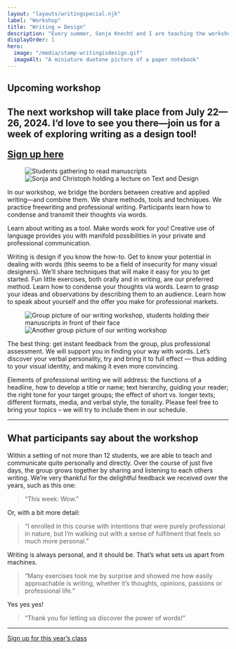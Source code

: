 ```yaml
---
layout: "layouts/writingspecial.njk"
label: "Workshop"
title: "Writing = Design"
description: "Every summer, Sonja Knecht and I are teaching the workshop “Writing = Design” at the Berlin Summer University of the Arts. Together with the students we explore writing as a design tool."
displayOrder: 1
hero:
  image: "/media/stamp-writingisdesign.gif"
  imageAlt: "A miniature duotone picture of a paper notebook"
---
```


<div class="content-container">
  <div class="content container--narrow">
    <h2>Upcoming workshop<h2>
    <p>The next workshop will take place from July 22—26, 2024. I‘d love to see you there—join us for a week of exploring writing as a design tool!</p>
    <a class="button" href="https://summer-university.udk-berlin.de/?id=565">Sign up here</a>
  </div>
</div>

<div class="content-container">
  <div class="content container--wide">
    <figure class="layout-grid--duo">
      <img src="/media/writing-is-design-workshop.jpg" alt="Students gathering to read manuscripts">
      <img src="/media/writing-is-design-sonja-christoph.jpg" alt="Sonja and Christoph holding a lecture on Text and Design">
    </figure>
  </div>
</div>

<div class="content-container">
  <div class="content container--narrow">
    <p>In our workshop, we bridge the borders between creative and applied writing—and combine them. We share methods, tools and techniques. We practice freewriting and professional writing. Participants learn how to condense and transmit their thoughts via words.</p>
    <p>Learn about writing as a tool. Make words work for you! Creative use of language provides you with manifold possibilities in your private and professional communication.</p>
    <p>Writing is design if you know the how-to. Get to know your potential in dealing with words (this seems to be a field of insecurity for many visual designers). We’ll share techniques that will make it easy for you to get started. Fun little exercises, both orally and in writing, are our preferred method. Learn how to condense your thoughts via words. Learn to grasp your ideas and observations by describing them to an audience. Learn how to speak about yourself and the offer you make for professional markets.</p>
  </div>
</div>

<div class="content-container">
  <div class="content container--wide">
    <figure class="layout-grid--duo">
      <img src="/media/writing-is-design-class-2022.jpg" alt="Group picture of our writing workshop, students holding their manuscripts in front of their face">
      <img src="/media/writing-is-design-class-2023.jpg" alt="Another group picture of our writing workshop">
    </figure>
  </div>
</div>

<div class="content-container">
  <div class="content container--narrow">
    <p>The best thing: get instant feedback from the group, plus professional assessment. We will support you in finding your way with words. Let’s discover your verbal personality, try and bring it to full effect — thus adding to your visual identity, and making it even more convincing.</p>
    <p>Elements of professional writing we will address: the functions of a headline, how to develop a title or name; text hierarchy, guiding your reader; the right tone for your target groups; the effect of short vs. longer texts; different formats, media, and verbal style, the tonality. Please feel free to bring your topics – we will try to include them in our schedule.</p>
    <hr> 
    <h2>What participants say about the workshop</h2>
    <p>Within a setting of not more than 12 students, we are able to teach and communicate quite personally and directly. Over the course of just five days, the group grows together by sharing and listening to each others writing. We’re very thankful for the delightful feedback we received over the years, such as this one:</p>
    <blockquote><p>“This week: Wow.”</p></blockquote>
    <p>Or, with a bit more detail:</p>
    <blockquote><p>“I enrolled in this course with intentions that were purely professional in nature, but I’m walking out with a sense of fulfilment that feels so much more personal.”</p></blockquote>
    <p>Writing is always personal, and it should be. That’s what sets us apart from machines.</p>
    <blockquote><p>“Many exercises took me by surprise and showed me how easily approachable is writing, whether it’s thoughts, opinions, passions or professional life.”</p></blockquote>
    <p>Yes yes yes!</p>
    <blockquote><p>“Thank you for letting us discover the power of words!”</p></blockquote>
    <hr>
    <a class="button" href="https://summer-university.udk-berlin.de/?id=565">Sign up for this year’s class</a>
  </div>
</div>